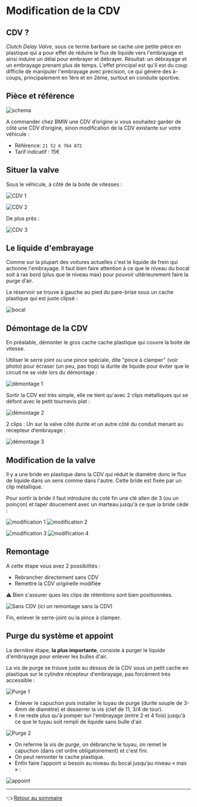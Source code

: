 # Modification de la CDV

## CDV ?

_Clutch Delay Valve_, sous ce terme barbare se cache une petite pièce en plastique qui a pour effet de réduire le flux de liquide vers l'embrayage et ainsi induire un délai pour embrayer et débrayer. Résultat: un débrayage et un embrayage prenant plus de temps.
L'effet principal est qu'il est du coup difficile de manipuler l'embrayage avec précision, ce qui génère des à-coups, principalement en 1ère et en 2ème, surtout en conduite sportive.

## Pièce et référence

![schema](../images/tuto_CDV/CDV_Schema.jpg)

A commander chez BMW une CDV d’origine si vous souhaitez garder de côté une CDV d’origine, sinon modification de la CDV existante sur votre véhicule :

- Référence: `21 52 6 764 872`
- Tarif indicatif : 15€

## Situer la valve

Sous le véhicule, à côté de la boite de vitesses :

![CDV 1](../images/tuto_CDV/CDV_01.jpg)

![CDV 2](../images/tuto_CDV/CDV_02.jpg)

De plus près :

![CDV 3](../images/tuto_CDV/CDV_03.jpg)

## Le liquide d'embrayage

Comme sur la plupart des voitures actuelles c'est le liquide de frein qui actionne l'embrayage. Il faut bien faire attention à ce que le niveau du bocal soit à ras bord (plus que le niveau max) pour pouvoir ultérieurement faire la purge d’air.

Le réservoir se trouve à gauche au pied du pare-brise sous un cache plastique qui est juste clipsé :

![bocal](../images/tuto_CDV/CDV_bocal.jpg)

## Démontage de la CDV

En préalable, démonter le gros cache cache plastique qui couvre la boite de vitesse.

Utiliser le serre joint ou une pince spéciale, dite "pince à clamper" (voir photo) pour écraser (un peu, pas trop) la durite de liquide pour éviter que le circuit ne se vide lors du démontage :

![démontage 1](../images/tuto_CDV/CDV_Demont_01.jpg)

Sortir la CDV est très simple, elle ne tient qu'avec 2 clips métalliques qui se défont avec le petit tournevis plat :

![démontage 2](../images/tuto_CDV/CDV_Demont_02.jpg)

2 clips : Un sur la valve côté durite et un autre côté du conduit menant au récepteur d’embrayage :

![démontage 3](../images/tuto_CDV/CDV_Demont_03.jpg)

## Modification de la valve

Il y a une bride en plastique dans la CDV qui réduit le diamètre donc le flux de liquide dans un sens comme dans l'autre. Cette bride est fixée par un clip métallique.

Pour sortir la bride il faut introduire du coté fin une clé allen de 3 (ou un poinçon) et taper doucement avec un marteau jusqu'à ce que la bride cède :

![modification 1](../images/tuto_CDV/CDV_Modif_01.jpg) ![modification 2](../images/tuto_CDV/CDV_Modif_02.jpg)

![modification 3](../images/tuto_CDV/CDV_Modif_03.jpg) ![modification 4](../images/tuto_CDV/CDV_Modif_04.jpg)

## Remontage

A cette étape vous avez 2 possibilités :

- Rebrancher directement sans CDV
- Remettre la CDV originelle modifiée

:warning: Bien s'assurer ques les clips de rétentions sont bien positionnées.

![Sans CDV](../images/tuto_CDV/CDV_SansCDV.jpg)
(ici un remontage sans la CDV)

Fin, enlever le serre-joint ou la pince à clamper.

## Purge du système et appoint

La dernière étape, **la plus importante**, consiste à purger le liquide d'embrayage pour enlever les bulles d'air.

La vis de purge se trouve juste au dessus de la CDV sous un petit cache en plastique sur le cylindre récepteur d'embrayage, pas forcément très accessible :

![Purge 1](../images/tuto_CDV/CDV_Purge_01.jpg)

- Enlever le capuchon puis installer le tuyau de purge (durite souple de 3-4mm de diamètre) et desserrer la vis (clef de 11, 3/4 de tour).
- Il ne reste plus qu'à pomper sur l'embrayage (entre 2 et 4 fois) jusqu'à ce que le tuyau soit rempli de liquide sans bulle d'air.

![Purge 2](../images/tuto_CDV/CDV_Purge_02.jpg)

- On referme la vis de purge, on débranche le tuyau, on remet le capuchon (dans cet ordre obligatoirement) et c'est fini.
- On peut remonter le cache plastique.
- Enfin faire l’appoint si besoin au niveau du bocal jusqu’au niveau « max » :

![appoint](../images/tuto_CDV/CDV_Appoint.jpg)

---
:point_left: [Retour au sommaire](../README.md#sommaire)
